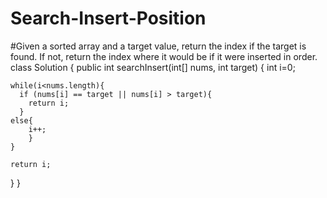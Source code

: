 # Search-Insert-Position
#Given a sorted array and a target value, return the index if the target is found. If not, return the index where it would be if it were inserted in order.
class Solution {
     public int searchInsert(int[] nums, int target) {
   int i=0;

    while(i<nums.length){
      if (nums[i] == target || nums[i] > target){
        return i;
      }
    else{
        i++;
        }
    }

    return i;

}
}
